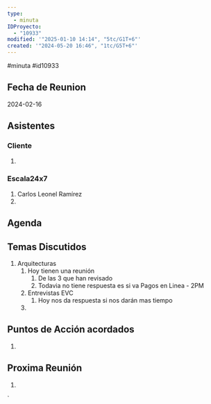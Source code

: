 ```yaml
---
type:
  - minuta
IDProyecto:
  - "10933"
modified: '"2025-01-10 14:14", "5tc/G1T+6"'
created: '"2024-05-20 16:46", "1tc/G5T+6"'
---
```

#minuta 
#id10933 

## Fecha de Reunion
2024-02-16

## Asistentes

### Cliente
1. 
### Escala24x7
1. Carlos Leonel Ramírez
2. 

## Agenda

## Temas Discutidos
1. Arquitecturas
	1. Hoy tienen una reunión
		1. De las 3 que han revisado
		2. Todavia no tiene respuesta es si va Pagos en Linea - 2PM
	2. Entrevistas EVC
		1. Hoy nos da respuesta si nos darán mas tiempo
	3. 

## Puntos de Acción acordados
1. 

## Proxima Reunión
1.  

`